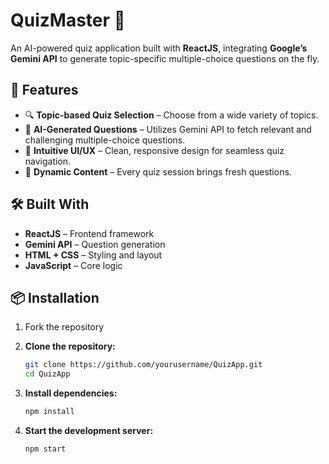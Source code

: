 # QuizMaster 🎯  
An AI-powered quiz application built with **ReactJS**, integrating **Google’s Gemini API** to generate topic-specific multiple-choice questions on the fly.

## 🌟 Features

- 🔍 **Topic-based Quiz Selection** – Choose from a wide variety of topics.
- 🧠 **AI-Generated Questions** – Utilizes Gemini API to fetch relevant and challenging multiple-choice questions.
- 🎨 **Intuitive UI/UX** – Clean, responsive design for seamless quiz navigation.
- 🔄 **Dynamic Content** – Every quiz session brings fresh questions.

## 🛠️ Built With

- **ReactJS** – Frontend framework
- **Gemini API** – Question generation
- **HTML + CSS** – Styling and layout
- **JavaScript** – Core logic

## 📦 Installation
1. Fork the repository
   
2. **Clone the repository:**
   ```bash
   git clone https://github.com/yourusername/QuizApp.git
   cd QuizApp
3. **Install dependencies:**
   ```bash
   npm install
4. **Start the development server:**
   ```bash
   npm start
